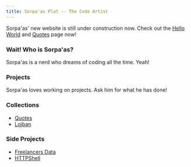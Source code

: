 ```yaml
---
title: Sorpa'as Plat -- The Code Artist
---
```


Sorpa'as' new website is still under construction now. Check out the [Hello World](/hello-world.html) and [Quotes](/quotes.html) page now!

### Wait! Who is Sorpa'as?

Sorpa'as is a nerd who dreams of coding all the time. Yeah!

### Projects

Sorpa'as loves working on projects. Ask him for what he has done!

### Collections

* [Quotes](/quotes.html)
* [Lojban](/lojban.html)

### Side Projects

* [Freelancers Data](/freelancers.html)
* [HTTPShell](https://github.com/sorpaas/httpshell)
